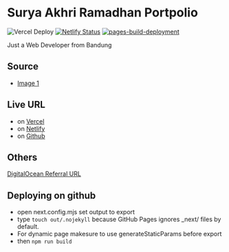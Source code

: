 # Surya Akhri Ramadhan Portpolio

![Vercel Deploy](https://deploy-badge.vercel.app/vercel/suryasarafe)
[![Netlify Status](https://api.netlify.com/api/v1/badges/1250ae4f-bce9-4930-b7c7-244ecb0bc3d2/deploy-status)](https://app.netlify.com/sites/suryasarafe/deploys)
[![pages-build-deployment](https://github.com/suryasarafe/suryasarafe.github.io/actions/workflows/pages/pages-build-deployment/badge.svg?branch=gh-pages)](https://github.com/suryasarafe/suryasarafe.github.io/actions/workflows/pages/pages-build-deployment)



Just a Web Developer from Bandung



## Source
- [Image 1](https://pngtree.com/freepng/illustration-of-a-man-working-on-a-laptop_5361915.html)

## Live URL

- on [Vercel](https://suryasarafe.vercel.app)
- on [Netlify](https://suryasarafe.netlify.app)
- on [Github](https://suryasarafe.github.com)


## Others
[DigitalOcean Referral URL](https://www.digitalocean.com/?refcode=5bfff24ae113)


## Deploying on github
- open next.config.mjs set output to export
- type `touch out/.nojekyll` because GitHub Pages ignores _next/ files by default.
- For dynamic page makesure to use generateStaticParams before export
- then `npm run build`